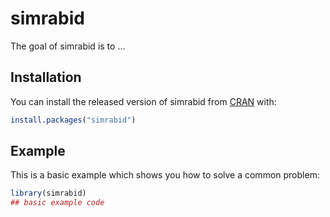 
# simrabid

<!-- badges: start -->
<!-- badges: end -->

The goal of simrabid is to ...

## Installation

You can install the released version of simrabid from [CRAN](https://CRAN.R-project.org) with:

``` r
install.packages("simrabid")
```

## Example

This is a basic example which shows you how to solve a common problem:

``` r
library(simrabid)
## basic example code
```

